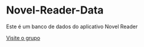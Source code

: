 # Novel-Reader-Data

Este é um banco de dados do aplicativo Novel Reader

[Visite o grupo](https://t.me/Novels_BR)
